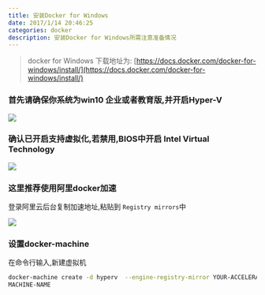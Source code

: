 ```yaml
---
title: 安装Docker for Windows
date: 2017/1/14 20:46:25
categories: docker
description: 安装Docker for Windows所需注意准备情况
---
```


> docker for Windows 下载地址为: [https://docs.docker.com/docker-for-windows/install/](https://docs.docker.com/docker-for-windows/install/)

### 首先请确保你系统为win10 企业或者教育版,并开启Hyper-V
![](http://ooqid2far.bkt.clouddn.com/myblog/docker%20for%20Windows%281%29.png!ratio.1000)

### 确认已开启支持虚拟化,若禁用,BIOS中开启 Intel Virtual Technology
![](http://ooqid2far.bkt.clouddn.com/myblog/docker%20for%20windows%282%29.png!ratio.1000)


### 这里推荐使用阿里docker加速
登录阿里云后台复制加速地址,粘贴到 `Registry mirrors`中

![](http://ooqid2far.bkt.clouddn.com/myblog/docker%20for%20windows%283%29.png!ratio.1000)


### 设置docker-machine
在命令行输入,新建虚拟机
```bash
docker-machine create -d hyperv  --engine-registry-mirror YOUR-ACCELERATED-ADDRESS
MACHINE-NAME
```